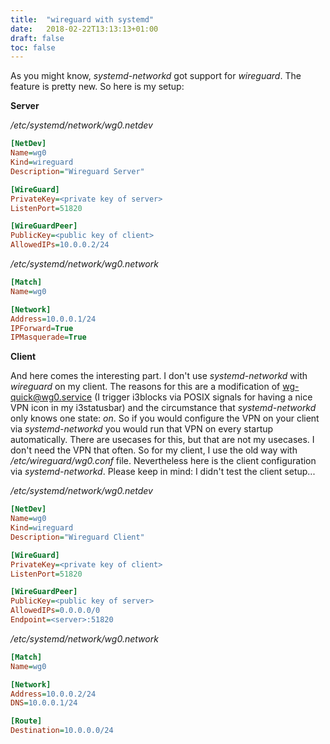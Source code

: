 ```yaml
---
title:  "wireguard with systemd"
date:   2018-02-22T13:13:13+01:00
draft: false
toc: false
---
```


As you might know, *systemd-networkd* got support for *wireguard*.
The feature is pretty new. So here is my setup:

**Server**

*/etc/systemd/network/wg0.netdev*
~~~ ini
[NetDev]
Name=wg0
Kind=wireguard
Description="Wireguard Server"

[WireGuard]
PrivateKey=<private key of server>
ListenPort=51820

[WireGuardPeer]
PublicKey=<public key of client>
AllowedIPs=10.0.0.2/24
~~~

*/etc/systemd/network/wg0.network*
~~~ ini
[Match]
Name=wg0

[Network]
Address=10.0.0.1/24
IPForward=True
IPMasquerade=True
~~~

**Client**

And here comes the interesting part. I don't use *systemd-networkd* with
*wireguard* on my client. The reasons for this are a modification of
wg-quick@wg0.service (I trigger i3blocks via POSIX signals for having a
nice VPN icon in my i3statusbar) and the circumstance that
*systemd-networkd* only knows one state: *on*. So if you would configure
the VPN on your client via *systemd-networkd* you would run that VPN on
every startup automatically. There are usecases for this, but that are
not my usecases. I don't need the VPN that often. So for my client, I
use the old way with */etc/wireguard/wg0.conf* file. Nevertheless here
is the client configuration via *systemd-networkd*.  Please keep in
mind: I didn't test the client setup...

*/etc/systemd/network/wg0.netdev*
~~~ ini
[NetDev]
Name=wg0
Kind=wireguard
Description="Wireguard Client"

[WireGuard]
PrivateKey=<private key of client>
ListenPort=51820

[WireGuardPeer]
PublicKey=<public key of server>
AllowedIPs=0.0.0.0/0
Endpoint=<server>:51820
~~~

*/etc/systemd/network/wg0.network*
~~~ ini
[Match]
Name=wg0

[Network]
Address=10.0.0.2/24
DNS=10.0.0.1/24

[Route]
Destination=10.0.0.0/24
~~~
